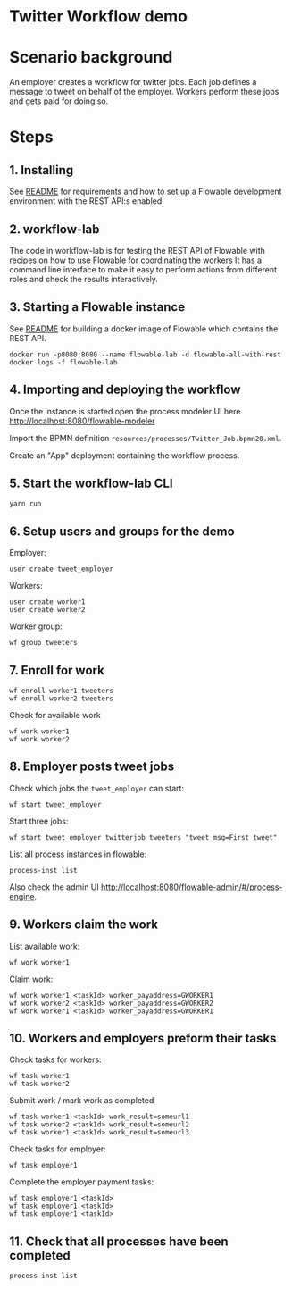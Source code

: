 # Twitter Workflow demo

# Scenario background

An employer creates a workflow for twitter jobs. Each job defines a message to tweet on behalf of the employer. Workers perform these jobs and gets paid for doing so.

# Steps

## 1. Installing

See [README](../README.md) for requirements and how to set up a Flowable development environment with the REST API:s enabled.

## 2. workflow-lab

The code in workflow-lab is for testing the REST API of Flowable with recipes on how to use Flowable for coordinating the workers It has a command line interface to make it easy to perform actions from different roles and check the results interactively.

## 3. Starting a Flowable instance

See [README](../README.md) for building a docker image of Flowable which contains the REST API.

    docker run -p8080:8080 --name flowable-lab -d flowable-all-with-rest
    docker logs -f flowable-lab

## 4. Importing and deploying the workflow

Once the instance is started open the process modeler UI here <http://localhost:8080/flowable-modeler>

Import the BPMN definition `resources/processes/Twitter_Job.bpmn20.xml`.

Create an "App" deployment containing the workflow process.

## 5. Start the workflow-lab CLI

    yarn run
    
## 6. Setup users and groups for the demo

Employer:

    user create tweet_employer 

Workers:

    user create worker1
    user create worker2

Worker group:

    wf group tweeters

## 7. Enroll for work

    wf enroll worker1 tweeters
    wf enroll worker2 tweeters

Check for available work

    wf work worker1
    wf work worker2

## 8. Employer posts tweet jobs

Check which jobs the `tweet_employer` can start:

    wf start tweet_employer
    
Start three jobs:

    wf start tweet_employer twitterjob tweeters "tweet_msg=First tweet"
        
List all process instances in flowable:  
  
    process-inst list

Also check the admin UI <http://localhost:8080/flowable-admin/#/process-engine>.

## 9. Workers claim the work 

List available work:

    wf work worker1
    
Claim work:

    wf work worker1 <taskId> worker_payaddress=GWORKER1
    wf work worker2 <taskId> worker_payaddress=GWORKER2
    wf work worker1 <taskId> worker_payaddress=GWORKER1
    
## 10. Workers and employers preform their tasks

Check tasks for workers:

    wf task worker1
    wf task worker2
    
Submit work / mark work as completed

    wf task worker1 <taskId> work_result=someurl1
    wf task worker2 <taskId> work_result=someurl2
    wf task worker1 <taskId> work_result=someurl3

Check tasks for employer:

    wf task employer1
    
Complete the employer payment tasks:

    wf task employer1 <taskId>
    wf task employer1 <taskId>
    wf task employer1 <taskId>
    
## 11. Check that all processes have been completed

    process-inst list

